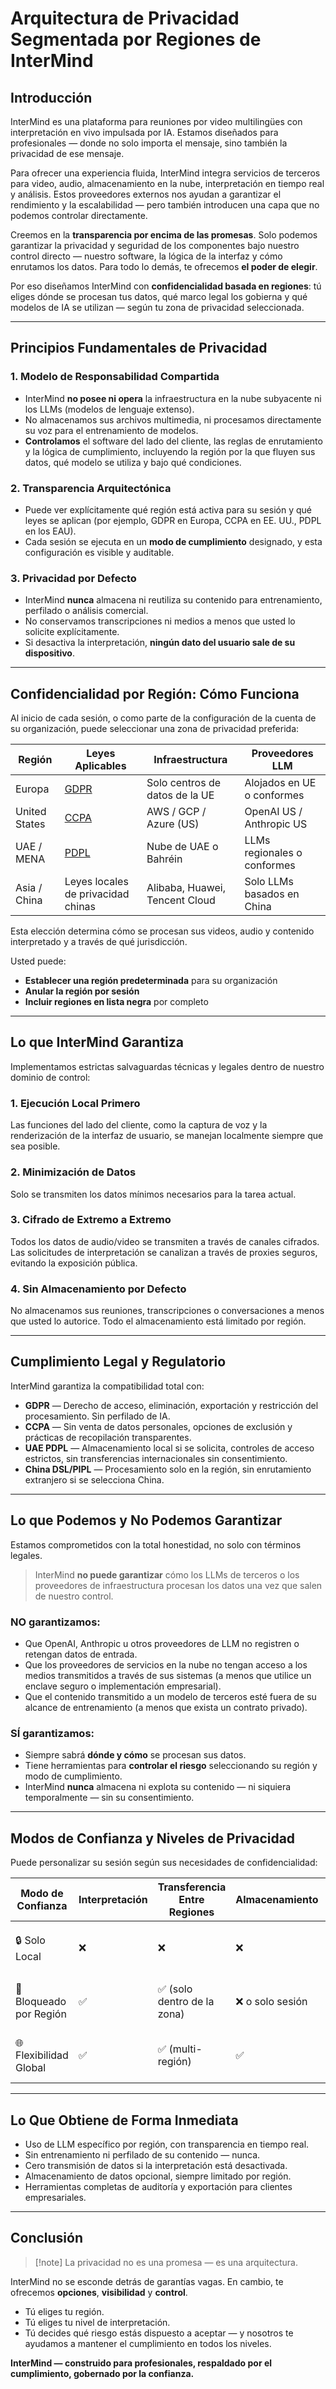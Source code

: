 # Arquitectura de Privacidad Segmentada por Regiones de InterMind

## Introducción

InterMind es una plataforma para reuniones por video multilingües con interpretación en vivo impulsada por IA. Estamos diseñados para profesionales — donde no solo importa el mensaje, sino también la privacidad de ese mensaje.

Para ofrecer una experiencia fluida, InterMind integra servicios de terceros para video, audio, almacenamiento en la nube, interpretación en tiempo real y análisis. Estos proveedores externos nos ayudan a garantizar el rendimiento y la escalabilidad — pero también introducen una capa que no podemos controlar directamente.

Creemos en la **transparencia por encima de las promesas**. Solo podemos garantizar la privacidad y seguridad de los componentes bajo nuestro control directo — nuestro software, la lógica de la interfaz y cómo enrutamos los datos. Para todo lo demás, te ofrecemos **el poder de elegir**.

Por eso diseñamos InterMind con **confidencialidad basada en regiones**: tú eliges dónde se procesan tus datos, qué marco legal los gobierna y qué modelos de IA se utilizan — según tu zona de privacidad seleccionada.

---

## Principios Fundamentales de Privacidad

### 1. **Modelo de Responsabilidad Compartida**

- InterMind **no posee ni opera** la infraestructura en la nube subyacente ni los LLMs (modelos de lenguaje extenso).
- No almacenamos sus archivos multimedia, ni procesamos directamente su voz para el entrenamiento de modelos.
- **Controlamos** el software del lado del cliente, las reglas de enrutamiento y la lógica de cumplimiento, incluyendo la región por la que fluyen sus datos, qué modelo se utiliza y bajo qué condiciones.

### 2. **Transparencia Arquitectónica**

- Puede ver explícitamente qué región está activa para su sesión y qué leyes se aplican (por ejemplo, GDPR en Europa, CCPA en EE. UU., PDPL en los EAU).
- Cada sesión se ejecuta en un **modo de cumplimiento** designado, y esta configuración es visible y auditable.

### 3. **Privacidad por Defecto**

- InterMind **nunca** almacena ni reutiliza su contenido para entrenamiento, perfilado o análisis comercial.
- No conservamos transcripciones ni medios a menos que usted lo solicite explícitamente.
- Si desactiva la interpretación, **ningún dato del usuario sale de su dispositivo**.

---

## Confidencialidad por Región: Cómo Funciona

Al inicio de cada sesión, o como parte de la configuración de la cuenta de su organización, puede seleccionar una zona de privacidad preferida:

| Región        | Leyes Aplicables                                                                               | Infraestructura                | Proveedores LLM            |
| ------------- | --------------------------------------------------------------------------------------------- | ------------------------------ | -------------------------- |
| Europa        | [GDPR](https://gdpr.eu)                                                                       | Solo centros de datos de la UE | Alojados en UE o conformes |
| United States | [CCPA](https://oag.ca.gov/privacy/ccpa)                                                       | AWS / GCP / Azure (US)         | OpenAI US / Anthropic US   |
| UAE / MENA    | [PDPL](https://www.signzy.com/data-privacy-laws-in-the-uae-2025-everything-you-need-to-know/) | Nube de UAE o Bahréin          | LLMs regionales o conformes |
| Asia / China  | Leyes locales de privacidad chinas                                                            | Alibaba, Huawei, Tencent Cloud | Solo LLMs basados en China  |

Esta elección determina cómo se procesan sus videos, audio y contenido interpretado y a través de qué jurisdicción.

Usted puede:

- **Establecer una región predeterminada** para su organización
- **Anular la región por sesión**
- **Incluir regiones en lista negra** por completo

---

## Lo que InterMind Garantiza

Implementamos estrictas salvaguardas técnicas y legales dentro de nuestro dominio de control:

### 1. **Ejecución Local Primero**

Las funciones del lado del cliente, como la captura de voz y la renderización de la interfaz de usuario, se manejan localmente siempre que sea posible.

### 2. **Minimización de Datos**

Solo se transmiten los datos mínimos necesarios para la tarea actual.

### 3. **Cifrado de Extremo a Extremo**

Todos los datos de audio/video se transmiten a través de canales cifrados. Las solicitudes de interpretación se canalizan a través de proxies seguros, evitando la exposición pública.

### 4. **Sin Almacenamiento por Defecto**

No almacenamos sus reuniones, transcripciones o conversaciones a menos que usted lo autorice. Todo el almacenamiento está limitado por región.

---

## Cumplimiento Legal y Regulatorio

InterMind garantiza la compatibilidad total con:

- **GDPR** — Derecho de acceso, eliminación, exportación y restricción del procesamiento. Sin perfilado de IA.
- **CCPA** — Sin venta de datos personales, opciones de exclusión y prácticas de recopilación transparentes.
- **UAE PDPL** — Almacenamiento local si se solicita, controles de acceso estrictos, sin transferencias internacionales sin consentimiento.
- **China DSL/PIPL** — Procesamiento solo en la región, sin enrutamiento extranjero si se selecciona China.

---

## Lo que Podemos y No Podemos Garantizar

Estamos comprometidos con la total honestidad, no solo con términos legales.

> InterMind **no puede garantizar** cómo los LLMs de terceros o los proveedores de infraestructura procesan los datos una vez que salen de nuestro control.

### NO garantizamos:

- Que OpenAI, Anthropic u otros proveedores de LLM no registren o retengan datos de entrada.
- Que los proveedores de servicios en la nube no tengan acceso a los medios transmitidos a través de sus sistemas (a menos que utilice un enclave seguro o implementación empresarial).
- Que el contenido transmitido a un modelo de terceros esté fuera de su alcance de entrenamiento (a menos que exista un contrato privado).

### SÍ garantizamos:

- Siempre sabrá **dónde y cómo** se procesan sus datos.
- Tiene herramientas para **controlar el riesgo** seleccionando su región y modo de cumplimiento.
- InterMind **nunca** almacena ni explota su contenido — ni siquiera temporalmente — sin su consentimiento.

---

## Modos de Confianza y Niveles de Privacidad

Puede personalizar su sesión según sus necesidades de confidencialidad:

| Modo de Confianza | Interpretación | Transferencia Entre Regiones | Almacenamiento     | Mejor Para                                    |
| ----------------- | -------------- | ---------------------------- | ------------------ | --------------------------------------------- |
| 🔒 Solo Local     | ❌             | ❌                           | ❌                 | Legal, gobierno, revisiones internas          |
| 🔐 Bloqueado por Región | ✅       | ✅ (solo dentro de la zona)  | ❌ o solo sesión   | Salud, finanzas, recursos humanos            |
| 🌐 Flexibilidad Global | ✅        | ✅ (multi-región)            | ✅                 | Soporte, ventas, equipos multinacionales     |

---

## Lo Que Obtiene de Forma Inmediata

- Uso de LLM específico por región, con transparencia en tiempo real.
- Sin entrenamiento ni perfilado de su contenido — nunca.
- Cero transmisión de datos si la interpretación está desactivada.
- Almacenamiento de datos opcional, siempre limitado por región.
- Herramientas completas de auditoría y exportación para clientes empresariales.

---

## Conclusión

> [!note] La privacidad no es una promesa — es una arquitectura.

InterMind no se esconde detrás de garantías vagas. En cambio, te ofrecemos **opciones**, **visibilidad** y **control**.

- Tú eliges tu región.
- Tú eliges tu nivel de interpretación.
- Tú decides qué riesgo estás dispuesto a aceptar — y nosotros te ayudamos a mantener el cumplimiento en todos los niveles.

**InterMind — construido para profesionales, respaldado por el cumplimiento, gobernado por la confianza.**
